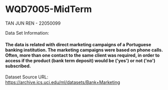# WQD7005-MidTerm

TAN JUN REN - 22050099

Data Set Information:

#### The data is related with direct marketing campaigns of a Portuguese banking institution. The marketing campaigns were based on phone calls. Often, more than one contact to the same client was required, in order to access if the product (bank term deposit) would be ('yes') or not ('no') subscribed.

Dataset Source URL: https://archive.ics.uci.edu/ml/datasets/Bank+Marketing
